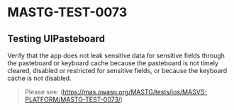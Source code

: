 #  MASTG-TEST-0073

## Testing UIPasteboard

Verify that the app does not leak sensitive data for sensitive fields through the pasteboard or keyboard cache because the pasteboard is not timely cleared, disabled or restricted for sensitive fields, or because the keyboard cache is not disabled.

> Please see: (https://mas.owasp.org/MASTG/tests/ios/MASVS-PLATFORM/MASTG-TEST-0073/)